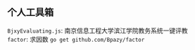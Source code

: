 个人工具箱
------

`BjxyEvaluating.js`: 南京信息工程大学滨江学院教务系统一键评教  
`factor`: 求因数 `go get github.com/Bpazy/factor`

